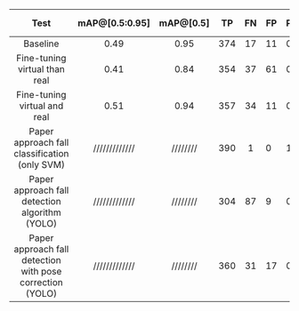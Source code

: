 | Test | mAP@[0.5:0.95] | mAP@[0.5] | TP | FN | FP | Precision | Recall | F1-score |
|:---:|:---:|:---:|:---:|:---:|---|---|---|---|
| Baseline | 0.49 | 0.95 | 374 | 17 | 11 | 0.97 | 0.96 | 0.96 |
| Fine-tuning virtual than real | 0.41 | 0.84 | 354 | 37 | 61 | 0.85 | 0.91 | 0.88 |
| Fine-tuning virtual and real | 0.51 | 0.94 | 357 | 34 | 11 | 0.97 | 0.91 | 0.94 |
| Paper approach fall classification (only SVM) | ///////////// | //////// | 390 | 1 | 0 | 1 | 0.99 | /////// |
| Paper approach fall detection algorithm (YOLO) | ///////////// | //////// | 304 | 87 | 9 | 0.97 | 0.77 | /////// |
| Paper approach fall detection with pose correction (YOLO)  | ///////////// | //////// | 360 | 31 | 17 | 0.95 | 0.92 | /////// |

